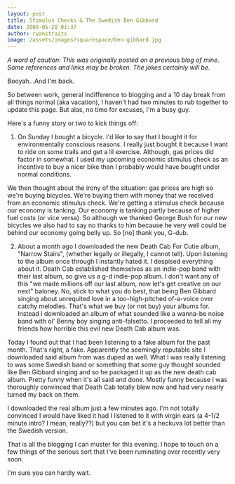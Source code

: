 ```yaml
---
layout: post
title: Stimulus Checks & The Swedish Ben Gibbard
date: 2008-05-28 01:37
author: ryanstraits
image: /assets/images/squarespace/ben-gibbard.jpg
---
```

*A word of caution: This was originally posted on a previous blog of mine. Some references and links may be broken. The jokes certainly will be.*


Booyah...And I'm back.

So between work, general indifference to blogging and a 10 day break from all things normal (aka vacation), I haven't had two minutes to rub together to update this page. But alas, no time for excuses, I'm a busy guy.

Here's a funny story or two to kick things off:

 1. On Sunday I bought a bicycle. I'd like to say that I bought it for environmentally conscious reasons. I really just bought it because I want to ride on some trails and get a lil exercise. Although, gas prices did factor in somewhat. I used my upcoming economic stimulus check as an incentive to buy a nicer bike than I probably would have bought under normal conditions.

  We then thought about the irony of the situation: gas prices are high so we're buying bicycles. We're buying them with money that we received from an economic stimulus check. We're getting a stimulus check because our economy is tanking. Our economy is tanking partly because of higher fuel costs (or vice versa). So although we thanked George Bush for our new bicycles we also had to say no thanks to him because he very well could be behind our economy going belly up. So [no] thank you, G-dub.

 2. About a month ago I downloaded the new Death Cab For Cutie album, "Narrow Stairs", (whether legally or illegally, I cannot tell). Upon listening to the album once through I instantly hated it. I despised everything about it. Death Cab established themselves as an indie-pop band with their last album, so give us a g-d indie-pop album. I don't want any of this "we made millions off our last album, now let's get creative on our next" baloney. No, stick to what you do best, that being Ben Gibbard singing about unrequited love in a too-high-pitched of-a-voice over catchy melodies. That's what we buy (or not buy) your albums for. Instead I downloaded an album of what sounded like a wanna-be noise band with ol' Benny boy singing anti-falsetto. I proceeded to tell all my friends how horrible this evil new Death Cab album was.
 
  Today I found out that I had been listening to a fake album for the past month. That's right, a fake. Apparently the seemingly reputable site I downloaded said album from was duped as well. What I was really listening to was some Swedish band or something that some guy thought sounded like Ben Gibbard singing and so he packaged it up as the new death cab album. Pretty funny when it's all said and done. Mostly funny because I was thoroughly convinced that Death Cab totally blew now and had very nearly turned my back on them.
 
I downloaded the real album just a few minutes ago. I'm not totally convinced I would have liked it had I listened to it with virgin ears (a 4-1/2 minute intro? I mean, really??) but you can bet it's a heckuva lot better than the Swedish version.

That is all the blogging I can muster for this evening. I hope to touch on a few things of the serious sort that I've been ruminating over recently very soon.

I'm sure you can hardly wait. 
